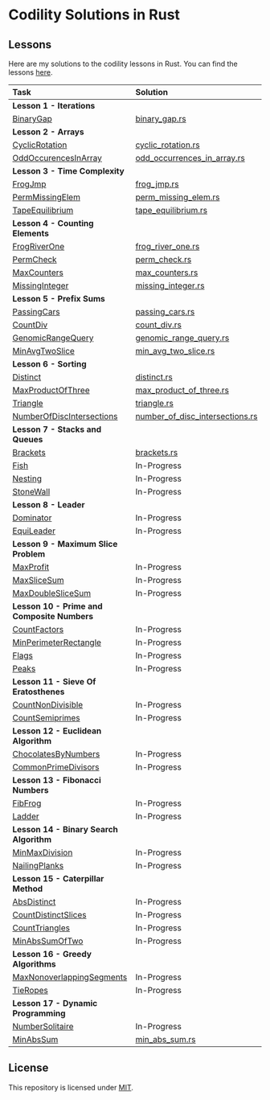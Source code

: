 # Codility Solutions in Rust

## Lessons

Here are my solutions to the codility lessons in Rust.  You can find the lessons [here](https://app.codility.com/programmers/lessons/).

| Task                                                                                                                          | Solution                                                                       |  
|:------------------------------------------------------------------------------------------------------------------------------|:-------------------------------------------------------------------------------|
| **Lesson 1 - Iterations**                                                                                                     |                                                                                |
| [BinaryGap](https://app.codility.com/programmers/lessons/1-iterations/binary_gap/)                                            | [binary_gap.rs](src/iterations/binary_gap.rs)                                  |
| **Lesson 2 - Arrays**                                                                                                         |                                                                                |
| [CyclicRotation](https://app.codility.com/programmers/lessons/2-arrays/cyclic_rotation/)                                      | [cyclic_rotation.rs](src/arrays/cyclic_rotation.rs)                            |
| [OddOccurencesInArray](https://app.codility.com/programmers/lessons/2-arrays/odd_occurrences_in_array/)                       | [odd_occurrences_in_array.rs](src/arrays/odd_occurrences_in_array.rs)          |
| **Lesson 3 - Time Complexity**                                                                                                |                                                                                |
| [FrogJmp](https://app.codility.com/programmers/lessons/3-time_complexity/frog_jmp/)                                           | [frog_jmp.rs](src/time_complexity/frog_jmp.rs)                                 |
| [PermMissingElem](https://app.codility.com/programmers/lessons/3-time_complexity/perm_missing_elem/)                          | [perm_missing_elem.rs](src/time_complexity/perm_missing_elem.rs)               |
| [TapeEquilibrium](https://app.codility.com/programmers/lessons/3-time_complexity/tape_equilibrium/)                           | [tape_equilibrium.rs](src/time_complexity/tape_equilibrium.rs)                 |
| **Lesson 4 - Counting Elements**                                                                                              |                                                                                |
| [FrogRiverOne](https://app.codility.com/programmers/lessons/4-counting_elements/frog_river_one/)                              | [frog_river_one.rs](src/counting_elements/frog_river_one.rs)                   |
| [PermCheck](https://app.codility.com/programmers/lessons/4-counting_elements/perm_check/)                                     | [perm_check.rs](src/counting_elements/perm_check.rs)                           |
| [MaxCounters](https://app.codility.com/programmers/lessons/4-counting_elements/max_counters/)                                 | [max_counters.rs](src/counting_elements/max_counters.rs)                       |
| [MissingInteger](https://app.codility.com/programmers/lessons/4-counting_elements/missing_integer/)                           | [missing_integer.rs](src/counting_elements/missing_integer.rs)                 |
| **Lesson 5 - Prefix Sums**                                                                                                    |                                                                                |
| [PassingCars](https://app.codility.com/programmers/lessons/5-prefix_sums/passing_cars/)                                       | [passing_cars.rs](src/prefix_sums/passing_cars.rs)                             |
| [CountDiv](https://app.codility.com/programmers/lessons/5-prefix_sums/count_div/)                                             | [count_div.rs](src/prefix_sums/count_div.rs)                                   |
| [GenomicRangeQuery](https://app.codility.com/programmers/lessons/5-prefix_sums/genomic_range_query/)                          | [genomic_range_query.rs](src/prefix_sums/genomic_range_query.rs)               |
| [MinAvgTwoSlice](https://app.codility.com/programmers/lessons/5-prefix_sums/min_avg_two_slice/)                               | [min_avg_two_slice.rs](src/prefix_sums/min_avg_two_slice.rs)                   |
| **Lesson 6 - Sorting**                                                                                                        |                                                                                |
| [Distinct](https://app.codility.com/programmers/lessons/6-sorting/distinct/)                                                  | [distinct.rs](src/sorting/distinct.rs)                                         |
| [MaxProductOfThree](https://app.codility.com/programmers/lessons/6-sorting/max_product_of_three/)                             | [max_product_of_three.rs](src/sorting/max_product_of_three.rs)                 |
| [Triangle](https://app.codility.com/programmers/lessons/6-sorting/triangle/)                                                  | [triangle.rs](src/sorting/triangle.rs)                                         |
| [NumberOfDiscIntersections](https://app.codility.com/programmers/lessons/6-sorting/number_of_disc_intersections/)             | [number_of_disc_intersections.rs](src/sorting/number_of_disc_intersections.rs) |
| **Lesson 7 - Stacks and Queues**                                                                                              |                                                                                |
| [Brackets](https://app.codility.com/programmers/lessons/7-stacks_and_queues/brackets/)                                        | [brackets.rs](src/stacks_and_queues/brackets.rs)                               |
| [Fish](https://app.codility.com/programmers/lessons/7-stacks_and_queues/fish/)                                                | In-Progress                                                                    |
| [Nesting](https://app.codility.com/programmers/lessons/7-stacks_and_queues/nesting/)                                          | In-Progress                                                                    |
| [StoneWall](https://app.codility.com/programmers/lessons/7-stacks_and_queues/stone_wall/)                                     | In-Progress                                                                    |
| **Lesson 8 - Leader**                                                                                                         |                                                                                |
| [Dominator](https://app.codility.com/programmers/lessons/8-leader/dominator/)                                                 | In-Progress                                                                    |
| [EquiLeader](https://app.codility.com/programmers/lessons/8-leader/equi_leader/)                                              | In-Progress                                                                    |
| **Lesson 9 - Maximum Slice Problem**                                                                                          |                                                                                |
| [MaxProfit](https://app.codility.com/programmers/lessons/9-maximum_slice_problem/max_profit/)                                 | In-Progress                                                                    |
| [MaxSliceSum](https://app.codility.com/programmers/lessons/9-maximum_slice_problem/max_slice_sum/)                            | In-Progress                                                                    |
| [MaxDoubleSliceSum](https://app.codility.com/programmers/lessons/9-maximum_slice_problem/max_double_slice_sum/)               | In-Progress                                                                    |
| **Lesson 10 - Prime and Composite Numbers**                                                                                   |                                                                                |
| [CountFactors](https://app.codility.com/programmers/lessons/10-prime_and_composite_numbers/count_factors/)                    | In-Progress                                                                    |
| [MinPerimeterRectangle](https://app.codility.com/programmers/lessons/10-prime_and_composite_numbers/min_perimeter_rectangle/) | In-Progress                                                                    |
| [Flags](https://app.codility.com/programmers/lessons/10-prime_and_composite_numbers/flags/)                                   | In-Progress                                                                    |
| [Peaks](https://app.codility.com/programmers/lessons/10-prime_and_composite_numbers/peaks/)                                   | In-Progress                                                                    |
| **Lesson 11 - Sieve Of Eratosthenes**                                                                                         |                                                                                |
| [CountNonDivisible](https://app.codility.com/programmers/lessons/11-sieve_of_eratosthenes/count_non_divisible/)               | In-Progress                                                                    |
| [CountSemiprimes](https://app.codility.com/programmers/lessons/11-sieve_of_eratosthenes/count_semiprimes/)                    | In-Progress                                                                    |
| **Lesson 12 - Euclidean Algorithm**                                                                                           |                                                                                |
| [ChocolatesByNumbers](https://app.codility.com/programmers/lessons/12-euclidean_algorithm/chocolates_by_numbers/)             | In-Progress                                                                    |
| [CommonPrimeDivisors](https://app.codility.com/programmers/lessons/12-euclidean_algorithm/common_prime_divisors/)             | In-Progress                                                                    |
| **Lesson 13 - Fibonacci Numbers**                                                                                             |                                                                                |
| [FibFrog](https://app.codility.com/programmers/lessons/13-fibonacci_numbers/fib_frog/)                                        | In-Progress                                                                    |
| [Ladder](https://app.codility.com/programmers/lessons/13-fibonacci_numbers/ladder/)                                           | In-Progress                                                                    |
| **Lesson 14 - Binary Search Algorithm**                                                                                       |                                                                                |
| [MinMaxDivision](https://app.codility.com/programmers/lessons/14-binary_search_algorithm/min_max_division/)                   | In-Progress                                                                    |
| [NailingPlanks](https://app.codility.com/programmers/lessons/14-binary_search_algorithm/nailing_planks/)                      | In-Progress                                                                    |
| **Lesson 15 - Caterpillar Method**                                                                                            |                                                                                |
| [AbsDistinct](https://app.codility.com/programmers/lessons/15-caterpillar_method/abs_distinct/)                               | In-Progress                                                                    |
| [CountDistinctSlices](https://app.codility.com/programmers/lessons/15-caterpillar_method/count_distinct_slices/)              | In-Progress                                                                    |
| [CountTriangles](https://app.codility.com/programmers/lessons/15-caterpillar_method/count_triangles/)                         | In-Progress                                                                    |
| [MinAbsSumOfTwo](https://app.codility.com/programmers/lessons/15-caterpillar_method/min_abs_sum_of_two/)                      | In-Progress                                                                    |
| **Lesson 16 - Greedy Algorithms**                                                                                             |                                                                                |
| [MaxNonoverlappingSegments](https://app.codility.com/programmers/lessons/16-greedy_algorithms/max_nonoverlapping_segments/)   | In-Progress                                                                    |
| [TieRopes](https://app.codility.com/programmers/lessons/16-greedy_algorithms/tie_ropes/)                                      | In-Progress                                                                    |
| **Lesson 17 - Dynamic Programming**                                                                                           |                                                                                |
| [NumberSolitaire](https://app.codility.com/programmers/lessons/17-dynamic_programming/number_solitaire/)                      | In-Progress                                                                    |
| [MinAbsSum](https://app.codility.com/programmers/lessons/17-dynamic_programming/min_abs_sum/)                                 | [min_abs_sum.rs](src/dynamic_programming/min_abs_sum.rs)                       |


## License
This repository is licensed under [MIT](LICENSE).